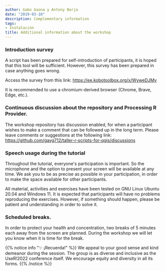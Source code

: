 ```yaml
---
author: Gabo Gaona y Antony Barja
date: "2019-03-10"
description: Complementary information
tags:
- Instalación
title: Additional information about the workshop
---
```


### Introduction survey

A script has been prepared for self-introduction of participants, it is hoped that this tool will be sufficient. However, this survey has been prepared in case anything goes wrong.

Access the survey from this link: https://ee.kobotoolbox.org/x/WyweDJMv

It is recommended to use a chromium-derived browser (Chrome, Brave, Edge, etc.).

### Continuous discussion about the repository and Processing R Provider.

The workshop repository has discussion enabled, for when a participant wishes to make a comment that can be followed up in the long term. Please leave comments or suggestions at the following link: https://github.com/gavg712/taller-r-scripts-for-qgis/discussions


### Speech usage during the tutorial

Throughout the tutorial, everyone's participation is important. So the microphone and the option to present your screen will be available at any time. We ask you to be as precise as possible in your participation, in order to make the space available for other participants.

All material, activities and exercises have been tested on GNU Linux Ubuntu 20.04 and Windows 11. It is expected that participants will have no problems reproducing the exercises. However, if something should happen, please be patient and understanding in order to solve it.

### Scheduled breaks.

In order to protect your health and concentration, two breaks of 5 minutes each away from the screen are planned. During the workshop we will let you know when it is time for the break.

{{% notice info "✨ ¡Recuerda!" %}}
We appeal to your good sense and kind demeanor during the session. The group is as diverse and inclusive as the UseR!2022 conference itself. We encourage equity and diversity in all its forms.
{{% /notice %}}

